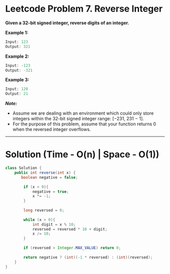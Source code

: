 # Leetcode Problem 7. Reverse Integer

**Given a 32-bit signed integer, reverse digits of an integer.**

**Example 1:**

```java
Input: 123
Output: 321
```

**Example 2:**

```java
Input: -123
Output: -321
```

**Example 3:**

```java
Input: 120
Output: 21
```

***Note:***
- Assume we are dealing with an environment which could only store integers within the 32-bit signed integer range: [−231,  231 − 1]. 
- For the purpose of this problem, assume that your function returns 0 when the reversed integer overflows.

---

# Solution (Time - O(n)  | Space - O(1))
```java
class Solution {
    public int reverse(int x) {
       boolean negative = false;
        
        if (x < 0){
            negative = true;
            x *= -1;
        }
        
        long reversed = 0;
        
        while (x > 0){
            int digit = x % 10;
            reversed = reversed * 10 + digit;
            x /= 10;
        }
        
        if (reversed > Integer.MAX_VALUE) return 0;
        
        return negative ? (int)(-1 * reversed) : (int)(reversed);
    }
}
```
